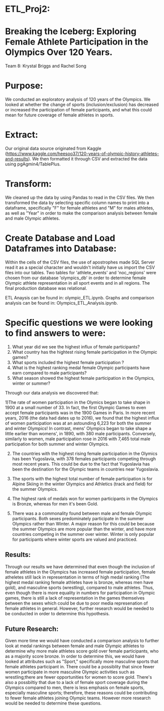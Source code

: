 # ETL_Proj2: 
# Breaking the Iceberg: Exploring Female Athlete Participation in the Olympics Over 120 Years. 

Team 8: Krystal Briggs and Rachel Song

# Purpose:
We conducted an exploratory analysis of 120 years of the Olympics. We looked at whether the change of sports (inclusion/exclusion) has decreased or increased the participation of female participants, and what this could mean for future coverage of female athletes in sports. 

# Extract: 
Our original data source originated from Kaggle (https://www.kaggle.com/heesoo37/120-years-of-olympic-history-athletes-and-results). We then formatted it through CSV and extracted the data using pgAgmin4/TablePlus.

# Transform: 
We cleaned up the data by using Pandas to read in the CSV files. We then transformed the data by selecting specific column names to print into a dataframe, specifically "F" for female athletes and "M" for males athletes, as well as "Year" in order to make the comparison analysis between female and male Olympic athletes. 

# Create Database and Load Dataframes into Database: 
Within the cells of the CSV files, the use of apostrophes made SQL Server read it as a special character and wouldn't initially have us import the CSV files into our tables. Two tables for 'athlete_events' and 'noc_regions' were chosen from our database 'olympics_db' in order to determine female Olympic athlete representation in all sport events and in all regions. The final production database was relational. 

ETL Anaysis can be found in:  olympic_ETL.ipynb.
Graphs and comparison analysis can be found in: Olympics_ETL_Analysis.ipynb.

# Specific questions we were looking to find answers to were: 

1) What year did we see the highest influx of female participants?
2) What country has the hightest rising female participation in the Olympic games?
3) What sports included the highest female participation ? 
4) What is the highest ranking medal female Olympic participants have earn compared to male participants? 
5) What season showed the highest female participation in the Olympics, winter or summer? 

Through our data analysis we discovered that:

 1)The rate of women participation in the Olymics began to take shape in 1900 at a small number of 33. In fact, the first Olympic Games to even accept female participants was in the 1900 Games in Paris. In more recent years, 2016 (the data had dates up to 2016), we found that the highest influx of women participation was at an astounding 6,223 for both the summer and winter Olympics! In contrast, mens' Olympics began to take shape a little earlier than womens', in 1890, with 380 male participants. Conversely, similarly to women, male participation rose in 2016 with 7,465 total male participation for both summer and winter Olympics. 

2) The countries with the highest rising female participation in the Olymics has been Yugoslavia, with 378 females participants competing through most recent years. This could be due to the fact that Yugoslavia has been the destination for the Olympic teams in countries near Yugoslavia.  

3) The sports with the highest total number of female participation is for Alpine Skiing in the winter Olympics and Athletics (track and field) for the summer Olympics.

4) The highest rank of medals won for women participants in the Olympics is Bronze, whereas for men it's been Gold. 

5) There was a a commonality found between male and female Olympic participants. Both sexes predominately participate in the summer Olympics rather than Winter. A major reason for this could be because the summer Olympics are more popular than the winter, and have more countries competing in the summer over winter. Winter is only popular for participants where winter sports are valued and practiced. 

## Results:
Through our results we have determined that even though the inclusion of female athletes in the Olympics has increased female participation, female atheletes still lack in representation in terms of high medal ranking (The highest medal ranking female athletes have is bronze, whereas men have gold), and masculine sports (wrestling), compared to male athletes. Thus, even though there is more equality in numbers for participation in Olympic games, there is still a lack of representation in the games themselves between the sexes which could be due to poor media represenation of female athletes in general. However, further research would be needed to be conducted in order to determine this hypothesis.  

## Future Research: 

Given more time we would have conducted a comparison analysis to further look at medal rankings between female and male Olympic athletes to determine why more male athletes score gold over female participants, who as a majority score bronze. In order to determine this, we would have looked at attributes such as "Sport," specifically more masculine sports that female athletes participant in. There could be a possiblity that since fewer women participate in more masculine Olympic activities such as wrestling;there are fewer opportunities for women to score gold. There's also a possbiltiy that due to a lack of female sport coverage during the Olympics compared to men, there is less emphasis on female sports, especially masculine sports; therefore, these reasons could be contributing to fewer female athletes joining Olympic teams. However more research would be needed to determine these questions. 
